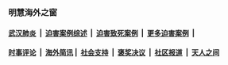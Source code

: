 
### 明慧海外之窗

####  [武汉肺炎](indexes/365.md?t=06042300) &nbsp;|&nbsp;  [迫害案例综述](indexes/328.md?t=06042300) &nbsp;|&nbsp; [迫害致死案例](indexes/277.md?t=06042300)  &nbsp;|&nbsp; [更多迫害案例](indexes/81.md?t=06042300)  &nbsp;|&nbsp; 
####  [时事评论](indexes/19.md?t=06042300) &nbsp;|&nbsp; [海外简讯](indexes/245.md?t=06042300)&nbsp;|&nbsp;  [社会支持](indexes/140.md?t=06042300) &nbsp;|&nbsp; [褒奖决议](indexes/282.md?t=06042300) &nbsp;|&nbsp; [社区报道](indexes/91.md?t=06042300)  &nbsp;|&nbsp; [天人之间](indexes/78.md?t=06042300) 

